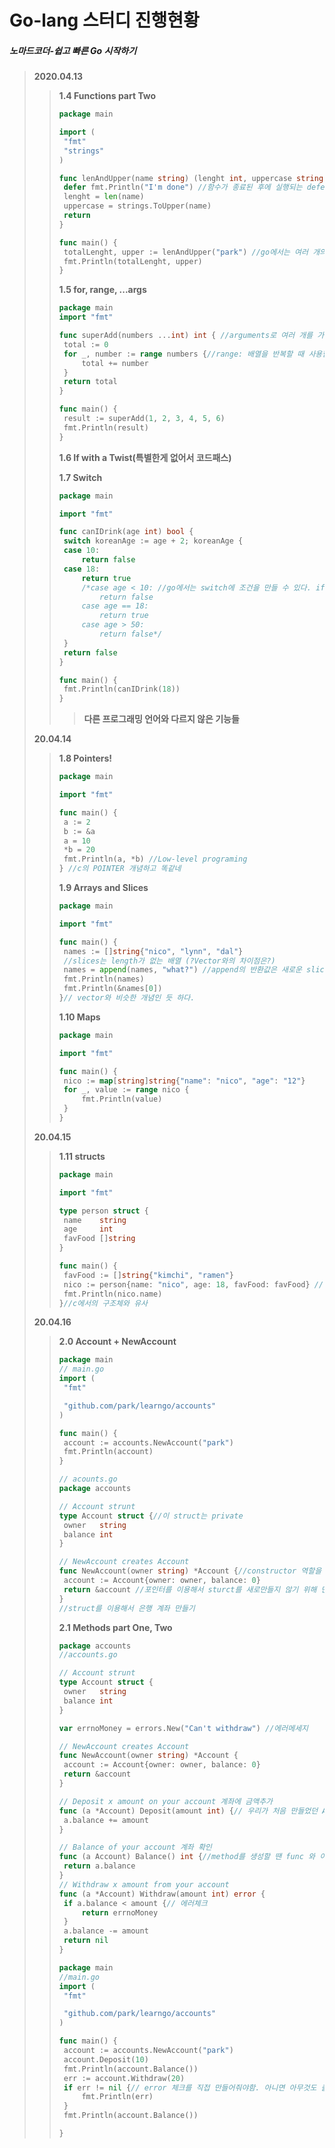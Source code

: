 Go-lang 스터디 진행현황
=============
##### 노마드코더-쉽고 빠른 Go 시작하기
> __2020.04.13__ 
>>
>> **1.4 Functions part Two**
>>
>> ```go
>> package main
>>
>> import (
>> 	"fmt" 
>> 	"strings"
>> ) 
>>
>> func lenAndUpper(name string) (lenght int, uppercase string) {
>> 	defer fmt.Println("I'm done") //함수가 종료된 후에 실행되는 defer
>> 	lenght = len(name)
>> 	uppercase = strings.ToUpper(name)
>> 	return
>> }
>>
>> func main() {
>> 	totalLenght, upper := lenAndUpper("park") //go에서는 여러 개의 값을 반환 가능(c에서는 안됬는데...)
>> 	fmt.Println(totalLenght, upper)
>> }
>> ```
>>
>>**1.5 for, range, ...args**
>>
>>```go
>>package main
>>import "fmt"
>>
>>func superAdd(numbers ...int) int { //arguments로 여러 개를 가져오고 싶다면 '...'를 사용
>>	total := 0
>>	for _, number := range numbers {//range: 배열을 반복할 때 사용함
>>		total += number
>>  }
>>	return total
>>}
>>
>>func main() {
>>	result := superAdd(1, 2, 3, 4, 5, 6) 
>>	fmt.Println(result)
>>}
>>```
>> **1.6 If with a Twist(특별한게 없어서 코드패스)**
>>
>> **1.7 Switch**
>>
>>```go
>>package main
>>
>>import "fmt"
>>
>>func canIDrink(age int) bool {
>>	switch koreanAge := age + 2; koreanAge {
>>	case 10:
>>		return false
>>	case 18:
>>		return true
>>		/*case age < 10: //go에서는 switch에 조건을 만들 수 있다. if, else if 처럼 사용 가능
>>			return false
>>		case age == 18:
>>			return true
>>		case age > 50:
>>			return false*/
>>	}
>>	return false
>>}
>>
>>func main() {
>>	fmt.Println(canIDrink(18))
>>}
>>```
>>> __다른 프로그래밍 언어와 다르지 않은 기능들__
>
> __20.04.14__
>
>>**1.8 Pointers!**
>>
>>```go
>>package main
>>
>>import "fmt"
>>
>>func main() {
>>	a := 2
>>	b := &a
>>	a = 10
>>	*b = 20
>>	fmt.Println(a, *b) //Low-level programing
>>} //c의 POINTER 개념하고 똑같네
>>```
>>
>>**1.9 Arrays and Slices**
>>
>>```go
>>package main
>>
>>import "fmt"
>>
>>func main() {
>>	names := []string{"nico", "lynn", "dal"}
>>	//slices는 length가 없는 배열 (?Vector와의 차이점은?)
>>	names = append(names, "what?") //append의 반환값은 새로운 slice다. 따라서 names에 반환
>>	fmt.Println(names)
>>	fmt.Println(&names[0])
>>}// vector와 비슷한 개념인 듯 하다.
>>```
>>
>>**1.10 Maps**
>>
>>```go
>>package main
>>
>>import "fmt"
>>
>>func main() {
>>	nico := map[string]string{"name": "nico", "age": "12"}
>>	for _, value := range nico {
>>		fmt.Println(value)
>>	}
>>}
>>```
>>
>
> __20.04.15__
>
>>**1.11 structs**
>>
>>```go
>>package main
>>
>>import "fmt"
>>
>>type person struct {
>>	name    string
>>	age     int
>>	favFood []string
>>}
>>
>>func main() {
>>	favFood := []string{"kimchi", "ramen"}
>>	nico := person{name: "nico", age: 18, favFood: favFood} // field:value or value >>통일 시켜야 한다.
>>	fmt.Println(nico.name)
>>}//c에서의 구조체와 유사
>>```
>>
>
> __20.04.16__
>
>>**2.0 Account + NewAccount**
>>```go
>>package main
>>// main.go
>>import (
>>	"fmt"
>>
>>	"github.com/park/learngo/accounts"
>>)
>>
>>func main() {
>>	account := accounts.NewAccount("park")
>>	fmt.Println(account)
>>}
>>```
>>```go
>>// acounts.go
>>package accounts
>>
>>// Account strunt
>>type Account struct {//이 struct는 private
>>	owner   string
>>	balance int
>>}
>>
>>// NewAccount creates Account
>>func NewAccount(owner string) *Account {//constructor 역할을 함수가 대신함
>>	account := Account{owner: owner, balance: 0}
>>	return &account //포인터를 이용해서 sturct를 새로만들지 않기 위해 만든 sturct의 주소값을 반환
>>}
>>//struct를 이용해서 은행 계좌 만들기
>>```
>>
>>**2.1 Methods part One, Two**
>>
>>```go
>>package accounts
>>//accounts.go
>>
>>// Account strunt
>>type Account struct {
>>	owner   string
>>	balance int
>>}
>>
>>var errnoMoney = errors.New("Can't withdraw") //에러메세지
>>
>>// NewAccount creates Account
>>func NewAccount(owner string) *Account {
>>	account := Account{owner: owner, balance: 0}
>>	return &account
>>}
>>
>>// Deposit x amount on your account 계좌에 금액추가
>>func (a *Account) Deposit(amount int) {// 우리가 처음 만들었던 Account에 접근하려면 주소로 접근해야한다.(그냥 Account를 사용하면 '복사본'에 접근한다.) 따라서 포인터로 receiver도 포인터로 생성
>>	a.balance += amount
>>}
>>
>>// Balance of your account 계좌 확인
>>func (a Account) Balance() int {//method를 생성할 땐 func 와 이름 사이에 receiver를 만들어줌. 이때 이름은 해당 struct의 첫 글자의 소문자여야 한다 a <- 'A'ccount
>>	return a.balance
>>}
>>// Withdraw x amount from your account
>>func (a *Account) Withdraw(amount int) error {
>>	if a.balance < amount {// 에러체크
>>		return errnoMoney
>>	}
>>	a.balance -= amount
>>	return nil
>>}
>>```
>>
>>```go
>>package main
>>//main.go
>>import (
>>	"fmt"
>>
>>	"github.com/park/learngo/accounts"
>>)
>>
>>func main() {
>>	account := accounts.NewAccount("park")
>>	account.Deposit(10)
>>	fmt.Println(account.Balance())
>>	err := account.Withdraw(20)
>>	if err != nil {// error 체크를 직접 만들어줘야함. 아니면 아무것도 출력하지 않는다.
>>		fmt.Println(err)
>>	}
>>	fmt.Println(account.Balance())
>>
>>}
>>```
>>

